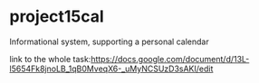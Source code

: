 # project15cal
Informational system, supporting a personal calendar

link to the whole task:https://docs.google.com/document/d/13L-l5654Fk8jnoLB_1qB0MveqX6-_uMyNCSUzD3sAKI/edit

